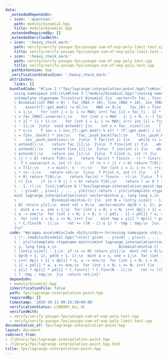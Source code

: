 ```yaml
---
data:
  _extendedDependsOn:
  - icon: ':question:'
    path: modulo/binomial.hpp
    title: modulo/binomial.hpp
  _extendedRequiredBy: []
  _extendedVerifiedWith:
  - icon: ':heavy_check_mark:'
    path: verify/verify-yosupo-fps/yosupo-sum-of-exp-poly-limit.test.cpp
    title: verify/verify-yosupo-fps/yosupo-sum-of-exp-poly-limit.test.cpp
  - icon: ':heavy_check_mark:'
    path: verify/verify-yosupo-fps/yosupo-sum-of-exp-poly.test.cpp
    title: verify/verify-yosupo-fps/yosupo-sum-of-exp-poly.test.cpp
  _pathExtension: hpp
  _verificationStatusIcon: ':heavy_check_mark:'
  attributes:
    links: []
  bundledCode: "#line 2 \"fps/lagrange-interpolation-point.hpp\"\n#include <bits/stdc++.h>\n\
    using namespace std;\n\n#line 3 \"modulo/binomial.hpp\"\nusing namespace std;\n\
    \ntemplate <typename T>\nstruct Binomial {\n  vector<T> fac_, finv_, inv_;\n \
    \ Binomial(int MAX = 0) : fac_(MAX + 10), finv_(MAX + 10), inv_(MAX + 10) {\n\
    \    assert(T::get_mod() != 0);\n    MAX += 9;\n    fac_[0] = finv_[0] = inv_[0]\
    \ = 1;\n    for (int i = 1; i <= MAX; i++) fac_[i] = fac_[i - 1] * i;\n    finv_[MAX]\
    \ = fac_[MAX].inverse();\n    for (int i = MAX - 1; i > 0; i--) finv_[i] = finv_[i\
    \ + 1] * (i + 1);\n    for (int i = 1; i <= MAX; i++) inv_[i] = finv_[i] * fac_[i\
    \ - 1];\n  }\n\n  void extend() {\n    int n = fac_.size();\n    T fac = fac_.back()\
    \ * n;\n    T inv = (-inv_[T::get_mod() % n]) * (T::get_mod() / n);\n    T finv\
    \ = finv_.back() * inv;\n    fac_.push_back(fac);\n    finv_.push_back(finv);\n\
    \    inv_.push_back(inv);\n  }\n\n  T fac(int i) {\n    while (i >= (int)fac_.size())\
    \ extend();\n    return fac_[i];\n  }\n\n  T finv(int i) {\n    while (i >= (int)finv_.size())\
    \ extend();\n    return finv_[i];\n  }\n\n  T inv(int i) {\n    while (i >= (int)inv_.size())\
    \ extend();\n    return inv_[i];\n  }\n\n  T C(int n, int r) {\n    if (n < r\
    \ || r < 0) return T(0);\n    return fac(n) * finv(n - r) * finv(r);\n  }\n\n\
    \  T C_naive(int n, int r) {\n    if (n < r || r < 0) return T(0);\n    T ret\
    \ = T(1);\n    r = min(r, n - r);\n    for (int i = 1; i <= r; ++i) ret *= inv(i)\
    \ * (n--);\n    return ret;\n  }\n\n  T P(int n, int r) {\n    if (n < r || r\
    \ < 0) return T(0);\n    return fac(n) * finv(n - r);\n  }\n\n  T H(int n, int\
    \ r) {\n    if (n < 0 || r < 0) return T(0);\n    return r == 0 ? 1 : C(n + r\
    \ - 1, r);\n  }\n};\n#line 6 \"fps/lagrange-interpolation-point.hpp\"\n\n// given\
    \  : y(x=0) , y(x=1) , ... , y(k)\n// return : y(x)\ntemplate <typename mint>\n\
    mint lagrange_interpolation(const vector<mint>& y, long long x,\n            \
    \                Binomial<mint>& C) {\n  int N = (int)y.size() - 1;\n  if (x <=\
    \ N) return y[x];\n  mint ret = 0;\n  vector<mint> dp(N + 1, 1), pd(N + 1, 1);\n\
    \  mint a = x, one = 1;\n  for (int i = 0; i < N; i++) dp[i + 1] = dp[i] * a,\
    \ a -= one;\n  for (int i = N; i > 0; i--) pd[i - 1] = pd[i] * a, a += one;\n\
    \  for (int i = 0; i <= N; i++) {\n    mint tmp = y[i] * dp[i] * pd[i] * C.finv(i)\
    \ * C.finv(N - i);\n    ret += ((N - i) & 1) ? -tmp : tmp;\n  }\n  return ret;\n\
    }\n"
  code: "#pragma once\n#include <bits/stdc++.h>\nusing namespace std;\n\n#include\
    \ \"../modulo/binomial.hpp\"\n\n// given  : y(x=0) , y(x=1) , ... , y(k)\n// return\
    \ : y(x)\ntemplate <typename mint>\nmint lagrange_interpolation(const vector<mint>&\
    \ y, long long x,\n                            Binomial<mint>& C) {\n  int N =\
    \ (int)y.size() - 1;\n  if (x <= N) return y[x];\n  mint ret = 0;\n  vector<mint>\
    \ dp(N + 1, 1), pd(N + 1, 1);\n  mint a = x, one = 1;\n  for (int i = 0; i < N;\
    \ i++) dp[i + 1] = dp[i] * a, a -= one;\n  for (int i = N; i > 0; i--) pd[i -\
    \ 1] = pd[i] * a, a += one;\n  for (int i = 0; i <= N; i++) {\n    mint tmp =\
    \ y[i] * dp[i] * pd[i] * C.finv(i) * C.finv(N - i);\n    ret += ((N - i) & 1)\
    \ ? -tmp : tmp;\n  }\n  return ret;\n}"
  dependsOn:
  - modulo/binomial.hpp
  isVerificationFile: false
  path: fps/lagrange-interpolation-point.hpp
  requiredBy: []
  timestamp: '2020-10-11 00:26:38+09:00'
  verificationStatus: LIBRARY_ALL_AC
  verifiedWith:
  - verify/verify-yosupo-fps/yosupo-sum-of-exp-poly.test.cpp
  - verify/verify-yosupo-fps/yosupo-sum-of-exp-poly-limit.test.cpp
documentation_of: fps/lagrange-interpolation-point.hpp
layout: document
redirect_from:
- /library/fps/lagrange-interpolation-point.hpp
- /library/fps/lagrange-interpolation-point.hpp.html
title: fps/lagrange-interpolation-point.hpp
---
```

